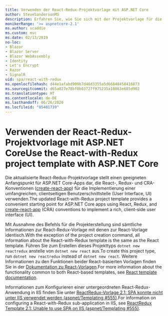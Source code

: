 ```yaml
---
title: Verwenden der React-Redux-Projektvorlage mit ASP.NET Core
author: SteveSandersonMS
description: Erfahren Sie, wie Sie sich mit der Projektvorlage für die Einzelseitenanwendung (Single-Page Application, SPA) von ASP.NET Core für React-Redux und create-react-app vertraut machen.
monikerRange: '>= aspnetcore-2.1'
ms.author: scaddie
ms.custom: mvc
ms.date: 02/13/2019
no-loc:
- Blazor
- Blazor Server
- Blazor WebAssembly
- Identity
- Let's Encrypt
- Razor
- SignalR
uid: spa/react-with-redux
ms.openlocfilehash: d44e1afabd909b7d46d3355a5d66848458416873
ms.sourcegitcommit: d65a027e78bf0b83727f975235a18863e685d902
ms.translationtype: HT
ms.contentlocale: de-DE
ms.lasthandoff: 06/26/2020
ms.locfileid: "85401739"
---
```

# <a name="use-the-react-with-redux-project-template-with-aspnet-core"></a><span data-ttu-id="5301e-103">Verwenden der React-Redux-Projektvorlage mit ASP.NET Core</span><span class="sxs-lookup"><span data-stu-id="5301e-103">Use the React-with-Redux project template with ASP.NET Core</span></span>

<span data-ttu-id="5301e-104">Die aktualisierte React-Redux-Projektvorlage stellt einen geeigneten Anfangspunkt für ASP.NET Core-Apps dar, die React-, Redux- und CRA-Konventionen ([create-react-app](https://github.com/facebookincubator/create-react-app)) für die Implementierung einer umfangreichen, clientseitigen Benutzerschnittstelle (User Interface, UI) verwenden.</span><span class="sxs-lookup"><span data-stu-id="5301e-104">The updated React-with-Redux project template provides a convenient starting point for ASP.NET Core apps using React, Redux, and [create-react-app](https://github.com/facebookincubator/create-react-app) (CRA) conventions to implement a rich, client-side user interface (UI).</span></span>

<span data-ttu-id="5301e-105">Mit Ausnahme des Befehls für die Projekterstellung sind sämtliche Informationen zur React-Redux-Vorlage mit denen zur React-Vorlage identisch.</span><span class="sxs-lookup"><span data-stu-id="5301e-105">With the exception of the project creation command, all information about the React-with-Redux template is the same as the React template.</span></span> <span data-ttu-id="5301e-106">Führen Sie zum Erstellen dieses Projekttyps `dotnet new reactredux` anstelle von `dotnet new react` aus.</span><span class="sxs-lookup"><span data-stu-id="5301e-106">To create this project type, run `dotnet new reactredux` instead of `dotnet new react`.</span></span> <span data-ttu-id="5301e-107">Weitere Informationen zu den Funktionen beider React-basierten Vorlagen finden Sie in der [Dokumentation zu React-Vorlagen](xref:spa/react).</span><span class="sxs-lookup"><span data-stu-id="5301e-107">For more information about the functionality common to both React-based templates, see [React template documentation](xref:spa/react).</span></span>

<span data-ttu-id="5301e-108">Informationen zum Konfigurieren einer untergeordneten React-Redux-Anwendung in IIS finden Sie unter [ReactRedux-Vorlage 2.1: SPA konnte nicht unter IIS verwendet werden (aspnet/Templating &num;555)](https://github.com/aspnet/Templating/issues/555).</span><span class="sxs-lookup"><span data-stu-id="5301e-108">For information on configuring a React-with-Redux sub-application in IIS, see [ReactRedux Template 2.1: Unable to use SPA on IIS (aspnet/Templating &num;555)](https://github.com/aspnet/Templating/issues/555).</span></span>
